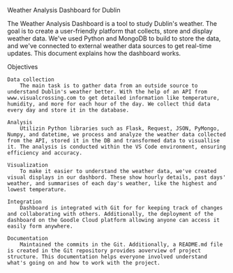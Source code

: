 
Weather Analysis Dashboard for Dublin

The Weather Analysis Dashboard is a tool to study Dublin's weather. The goal is to create a user-friendly platform that collects, store and display weather data. We've used Python and MongoDB to build to store the data, and we've connected to external weather data sources to get real-time updates. This document explains how the dashboard works.

Objectives

    Data collection
        The main task is to gather data from an outside source to understand Dublin's weather better. With the help of an API from www.visualcrossing.com to get detailed information like temperature, humidity, and more for each hour of the day. We collect thid data every day and store it in the database.

    Analysis
        Utilizin Python libraries such as Flask, Request, JSON, PyMongo, Numpy, and datetime, we process and analyze the weather data collected from the API, stored it in the DB and transformed data to visuallise it. The analysis is conducted within the VS Code environment, ensuring efficiency and accuracy.

    Visualization
        To make it easier to understand the weather data, we've created visual displays in our dashbord. These show hourly details, past days' weather, and summarises of each day's weather, like the highest and lowest temperature.
    
    Integration
        Dashboard is integrated with Git for for keeping track of changes and collaborating with others. Additionally, the deployment of the dashboard on the Goodle Cloud platform allowing anyone can access it easily form anywhere.

    Documentation
        Maintained the commits in the Git. Additionally, a README.md file is created in the Git repository provides aoverview of project structure. This documentation helps everyone involved understand what's going on and how to work with the project.